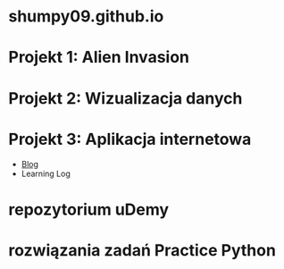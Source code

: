 # shumpy09.github.io

# Projekt 1: Alien Invasion

# Projekt 2: Wizualizacja danych

# Projekt 3: Aplikacja internetowa
* [Blog](https://github.com/Shumpy09/blog)
* Learning Log

# repozytorium uDemy

# rozwiązania zadań Practice Python
